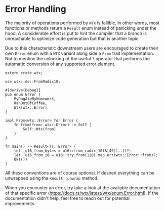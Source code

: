 # Error Handling

The majority of operations performed by `WTX` is fallible, in other words, most functions or methods return a `Result` enum instead of panicking under the hood. A considerable effort is put to hint the compiler that a branch is unreachable to optimize code generation but that is another topic.

Due to this characteristic downstream users are encouraged to create their own `Error` enum with a `WTX` variant along side a `From` trait implementation. Not to mention the unlocking of the useful `?` operator that performs the automatic conversion of any supported error element.

```rust,edition2024
extern crate wtx;

use wtx::de::FromRadix10;

#[derive(Debug)]
pub enum Error {
    MyDogAteMyHomework,
    RanOutOfCoffee,
    Wtx(wtx::Error)
}

impl From<wtx::Error> for Error {
    fn from(from: wtx::Error) -> Self {
        Self::Wtx(from)
    }
}

fn main() -> Result<(), Error> {
    let _u16_from_bytes = u16::from_radix_10(&[49][..])?;
    let _u16_from_i8 = u16::try_from(1i8).map_err(wtx::Error::from)?;
    Ok(())
}
```

All these conventions are of course optional. If desired everything can be unwrapped using the `Result::unwrap` method.

When you encounter an error, try take a look at the available documentation of that specific error (<https://docs.rs/wtx/latest/wtx/enum.Error.html>). If the documentation didn't help, feel free to reach out for potential improvements.

